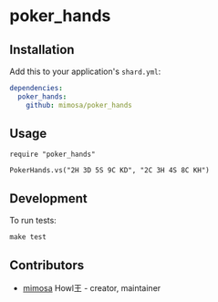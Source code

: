 # poker_hands


## Installation


Add this to your application's `shard.yml`:

```yaml
dependencies:
  poker_hands:
    github: mimosa/poker_hands
```


## Usage


```crystal
require "poker_hands"

PokerHands.vs("2H 3D 5S 9C KD", "2C 3H 4S 8C KH")
```

## Development

To run tests:
```
make test
```

## Contributors

- [mimosa](https://github.com/mimosa) Howl王 - creator, maintainer
